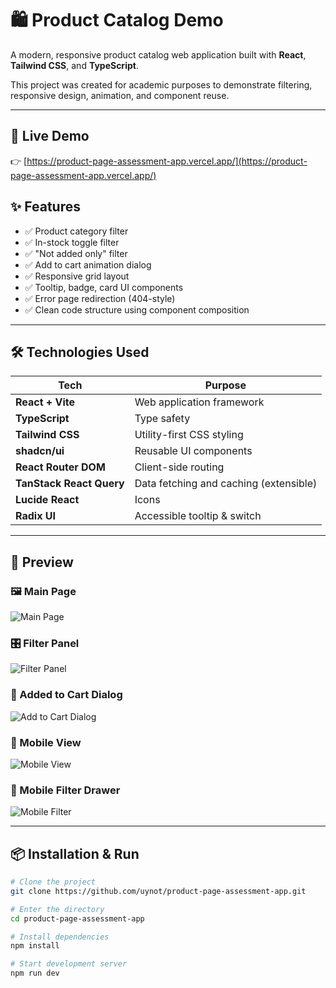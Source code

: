 # 🛍️ Product Catalog Demo

A modern, responsive product catalog web application built with **React**, **Tailwind CSS**, and **TypeScript**.

This project was created for academic purposes to demonstrate filtering, responsive design, animation, and component reuse.

---

## 🔗 Live Demo

👉 [https://product-page-assessment-app.vercel.app/](https://product-page-assessment-app.vercel.app/)

## ✨ Features

- ✅ Product category filter
- ✅ In-stock toggle filter
- ✅ "Not added only" filter
- ✅ Add to cart animation dialog
- ✅ Responsive grid layout
- ✅ Tooltip, badge, card UI components
- ✅ Error page redirection (404-style)
- ✅ Clean code structure using component composition

---

## 🛠️ Technologies Used

| Tech                     | Purpose                                |
| ------------------------ | -------------------------------------- |
| **React + Vite**         | Web application framework              |
| **TypeScript**           | Type safety                            |
| **Tailwind CSS**         | Utility-first CSS styling              |
| **shadcn/ui**            | Reusable UI components                 |
| **React Router DOM**     | Client-side routing                    |
| **TanStack React Query** | Data fetching and caching (extensible) |
| **Lucide React**         | Icons                                  |
| **Radix UI**             | Accessible tooltip & switch            |

---

## 📸 Preview

### 🖼️ Main Page

![Main Page](public/screenshot/mainpage.jpg)

### 🎛️ Filter Panel

![Filter Panel](public/screenshot/filter.jpg)

### 🛒 Added to Cart Dialog

![Add to Cart Dialog](public/screenshot/adddialog.jpg)

### 📱 Mobile View

![Mobile View](public/screenshot/mobileview.jpg)

### 📂 Mobile Filter Drawer

![Mobile Filter](public/screenshot/mobilefilter.jpg)

---

## 📦 Installation & Run

```bash
# Clone the project
git clone https://github.com/uynot/product-page-assessment-app.git

# Enter the directory
cd product-page-assessment-app

# Install dependencies
npm install

# Start development server
npm run dev
```
